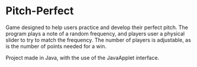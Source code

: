 # Pitch-Perfect
Game designed to help users practice and develop their perfect pitch. The program plays a note of a random frequency, and players user a physical slider to try to match the frequency. The number of players is adjustable, as is the number of points needed for a win.

Project made in Java, with the use of the JavaApplet interface.
